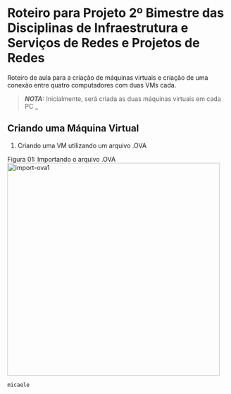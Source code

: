 # Roteiro para Projeto 2º Bimestre das Disciplinas de Infraestrutura e Serviços de Redes e Projetos de Redes

Roteiro de aula para a criação de máquinas virtuais e criação de uma conexão entre quatro computadores com duas VMs cada.

>**_NOTA:_**
Inicialmente, será criada as duas máquinas virtuais em cada PC
>**_**




<h2> Criando uma Máquina Virtual </h2>

1. Criando uma VM utilizando um arquivo .OVA 

  Figura 01: Importando o arquivo .OVA
  <img width="482" alt="import-ova1" src="https://user-images.githubusercontent.com/84058517/183082785-16a33090-0acb-49f7-966b-da90f937ab38.png">


```
micaele 

```
